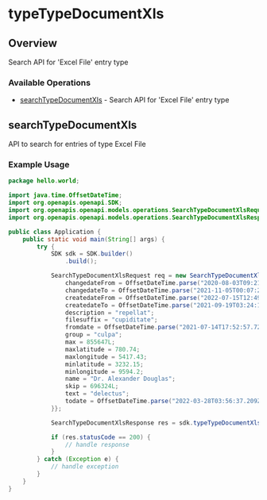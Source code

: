 # typeTypeDocumentXls

## Overview

Search API for 'Excel File' entry type

### Available Operations

* [searchTypeDocumentXls](#searchtypedocumentxls) - Search API for 'Excel File' entry type

## searchTypeDocumentXls

API to search for entries of type Excel File

### Example Usage

```java
package hello.world;

import java.time.OffsetDateTime;
import org.openapis.openapi.SDK;
import org.openapis.openapi.models.operations.SearchTypeDocumentXlsRequest;
import org.openapis.openapi.models.operations.SearchTypeDocumentXlsResponse;

public class Application {
    public static void main(String[] args) {
        try {
            SDK sdk = SDK.builder()
                .build();

            SearchTypeDocumentXlsRequest req = new SearchTypeDocumentXlsRequest() {{
                changedateFrom = OffsetDateTime.parse("2020-08-03T09:21:22.769Z");
                changedateTo = OffsetDateTime.parse("2021-11-05T00:07:21.775Z");
                createdateFrom = OffsetDateTime.parse("2022-07-15T12:49:09.774Z");
                createdateTo = OffsetDateTime.parse("2021-09-19T03:24:19.827Z");
                description = "repellat";
                filesuffix = "cupiditate";
                fromdate = OffsetDateTime.parse("2021-07-14T17:52:57.722Z");
                group = "culpa";
                max = 855647L;
                maxlatitude = 780.74;
                maxlongitude = 5417.43;
                minlatitude = 3232.15;
                minlongitude = 9594.2;
                name = "Dr. Alexander Douglas";
                skip = 696324L;
                text = "delectus";
                todate = OffsetDateTime.parse("2022-03-28T03:56:37.209Z");
            }};            

            SearchTypeDocumentXlsResponse res = sdk.typeTypeDocumentXls.searchTypeDocumentXls(req);

            if (res.statusCode == 200) {
                // handle response
            }
        } catch (Exception e) {
            // handle exception
        }
    }
}
```
